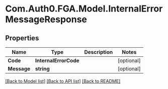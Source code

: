 # Com.Auth0.FGA.Model.InternalErrorMessageResponse

## Properties

Name | Type | Description | Notes
------------ | ------------- | ------------- | -------------
**Code** | **InternalErrorCode** |  | [optional] 
**Message** | **string** |  | [optional] 

[[Back to Model list]](../README.md#models) [[Back to API list]](../README.md#api-endpoints) [[Back to README]](../README.md)


